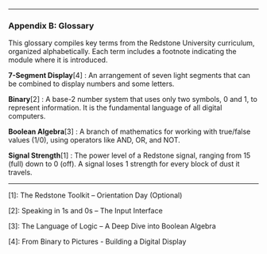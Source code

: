 <hr class="pagebreak"/>

### Appendix B: Glossary

This glossary compiles key terms from the Redstone University curriculum, organized alphabetically. Each term includes a footnote indicating the module where it is introduced.

**7-Segment Display**[4]
: An arrangement of seven light segments that can be combined to display numbers and some letters.

**Binary**[2]
: A base-2 number system that uses only two symbols, 0 and 1, to represent information. It is the fundamental language of all digital computers.

**Boolean Algebra**[3]
: A branch of mathematics for working with true/false values (1/0), using operators like AND, OR, and NOT.

**Signal Strength**[1]
: The power level of a Redstone signal, ranging from 15 (full) down to 0 (off). A signal loses 1 strength for every block of dust it travels.


---

[1]: The Redstone Toolkit – Orientation Day (Optional)

[2]: Speaking in 1s and 0s – The Input Interface

[3]: The Language of Logic – A Deep Dive into Boolean Algebra

[4]: From Binary to Pictures - Building a Digital Display
